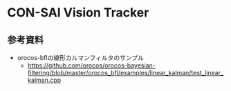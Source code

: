 # CON-SAI Vision Tracker

## 参考資料

- orocos-bflの線形カルマンフィルタのサンプル
  - <https://github.com/orocos/orocos-bayesian-filtering/blob/master/orocos_bfl/examples/linear_kalman/test_linear_kalman.cpp>
